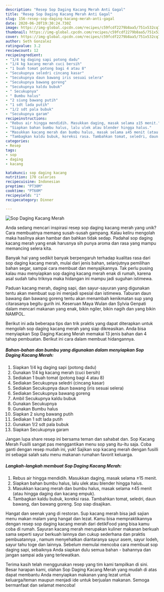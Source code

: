 ```yaml
---
description: "Resep Sop Daging Kacang Merah Anti Gagal"
title: "Resep Sop Daging Kacang Merah Anti Gagal"
slug: 156-resep-sop-daging-kacang-merah-anti-gagal
date: 2020-06-20T19:30:24.730Z
image: https://img-global.cpcdn.com/recipes/c59fcdf2279b8aa5/751x532cq70/sop-daging-kacang-merah-foto-resep-utama.jpg
thumbnail: https://img-global.cpcdn.com/recipes/c59fcdf2279b8aa5/751x532cq70/sop-daging-kacang-merah-foto-resep-utama.jpg
cover: https://img-global.cpcdn.com/recipes/c59fcdf2279b8aa5/751x532cq70/sop-daging-kacang-merah-foto-resep-utama.jpg
author: Seth Gonzalez
ratingvalue: 3.2
reviewcount: 12
recipeingredient:
- "1/4 kg daging sapi potong dadu"
- "1/4 kg kacang merah cuci bersih"
- "1 buah tomat potong bagi 4 atau 8"
- "Secukupnya seledri cincang kasar"
- "Secukupnya daun bawang iris sesuai selera"
- "Secukupnya bawang goreng"
- "Secukupnya kaldu bubuk"
- " Secukupnya"
- " Bumbu halus"
- "2 siung bawang putih"
- "1 sdt lada putih"
- "1/2 sdt pala bubuk"
- "Secukupnya garam"
recipeinstructions:
- "Rebus air hingga mendidih. Masukkan daging, masak selama ±15 menit."
- "Siapkan bahan bumbu halus, lalu ulek atau blender hingga halus."
- "Masukkan kacang merah dan bumbu halus, masak selama ±45 menit (atau hingga daging dan kacang empuk)."
- "Tambagkan kaldu bubuk, koreksi rasa. Tambahkan tomat, seledri, daun bawang, dan bawang goreng. Sop siap disajikan."
categories:
- Resep
tags:
- sop
- daging
- kacang

katakunci: sop daging kacang 
nutrition: 170 calories
recipecuisine: Indonesian
preptime: "PT30M"
cooktime: "PT60M"
recipeyield: "1"
recipecategory: Dinner

---
```



![Sop Daging Kacang Merah](https://img-global.cpcdn.com/recipes/c59fcdf2279b8aa5/751x532cq70/sop-daging-kacang-merah-foto-resep-utama.jpg)

Anda sedang mencari inspirasi resep sop daging kacang merah yang unik? Cara membuatnya memang susah-susah gampang. Kalau keliru mengolah maka hasilnya akan hambar dan bahkan tidak sedap. Padahal sop daging kacang merah yang enak harusnya sih punya aroma dan rasa yang mampu memancing selera kita.

Banyak hal yang sedikit banyak berpengaruh terhadap kualitas rasa dari sop daging kacang merah, mulai dari jenis bahan, selanjutnya pemilihan bahan segar, sampai cara membuat dan menyajikannya. Tak perlu pusing kalau mau menyiapkan sop daging kacang merah enak di rumah, karena asal sudah tahu triknya maka hidangan ini mampu jadi suguhan istimewa.

Paduan kacang merah, daging sapi, dan sayur-sayuran yang digunakan tentu akan membuat sup ini menjadi spesial dan istimewa. Taburan daun bawang dan bawang goreng tentu akan menambah kenikmatan sup yang citarasanya begitu gurih ini. Keseruan Maya Wulan dan Sylvia Genpati dalam mencari makanan yang enak, bikin ngiler, bikin nagih dan yang bikin NAMPOL.


Berikut ini ada beberapa tips dan trik praktis yang dapat diterapkan untuk mengolah sop daging kacang merah yang siap dikreasikan. Anda bisa menyiapkan Sop Daging Kacang Merah memakai 13 jenis bahan dan 4 tahap pembuatan. Berikut ini cara dalam membuat hidangannya.

<!--inarticleads1-->

##### Bahan-bahan dan bumbu yang digunakan dalam menyiapkan Sop Daging Kacang Merah:

1. Siapkan 1/4 kg daging sapi (potong dadu)
1. Gunakan 1/4 kg kacang merah (cuci bersih)
1. Sediakan 1 buah tomat (potong bagi 4 atau 8)
1. Sediakan Secukupnya seledri (cincang kasar)
1. Sediakan Secukupnya daun bawang (iris sesuai selera)
1. Sediakan Secukupnya bawang goreng
1. Ambil Secukupnya kaldu bubuk
1. Gunakan  Secukupnya
1. Gunakan  Bumbu halus
1. Siapkan 2 siung bawang putih
1. Sediakan 1 sdt lada putih
1. Gunakan 1/2 sdt pala bubuk
1. Siapkan Secukupnya garam


Jangan lupa share resep ini bersama teman dan sahabat dan. Sop Kacang Merah Fusilli sangat pas menggantikan menu sop yang itu-itu saja. Coba ganti dengan resep mudah ini, yuk! Sajikan sop kacang merah dengan fusilli ini sebagai salah satu menu makanan rumahan favorit keluarga. 

<!--inarticleads2-->

##### Langkah-langkah membuat Sop Daging Kacang Merah:

1. Rebus air hingga mendidih. Masukkan daging, masak selama ±15 menit.
1. Siapkan bahan bumbu halus, lalu ulek atau blender hingga halus.
1. Masukkan kacang merah dan bumbu halus, masak selama ±45 menit (atau hingga daging dan kacang empuk).
1. Tambagkan kaldu bubuk, koreksi rasa. Tambahkan tomat, seledri, daun bawang, dan bawang goreng. Sop siap disajikan.


Hangat dan seenak yang di restoran. Sup kacang merah bisa jadi sajian menu makan malam yang hangat dan lezat. Kamu bisa mempraktikannya dengan resep sop daging kacang merah dari detikFood yang bisa kamu coba di rumah. Sayuran kacang merah merupakan kuliner makanan berkuah sama seperti sayur berkuah lainnya dan cukup sederhana dan praktis pembuatannya , namum menyehatkan diantaranya sayur asem, sayur lodeh, sayur tahu toge dan lainnya. Sebelum memulai mencoba cara membuat sop daging sapi, sebaiknya Anda siapkan dulu semua bahan - bahannya dan jangan sampai ada yang terlewatkan. 

Terima kasih telah menggunakan resep yang tim kami tampilkan di sini. Besar harapan kami, olahan Sop Daging Kacang Merah yang mudah di atas dapat membantu Anda menyiapkan makanan yang lezat untuk keluarga/teman maupun menjadi ide untuk berjualan makanan. Semoga bermanfaat dan selamat mencoba!
